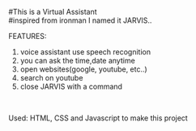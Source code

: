 #This is a Virtual Assistant<br>
#inspired from ironman I named it JARVIS..

FEATURES:<br>
1. voice assistant use speech recognition
2. you can ask the time,date anytime
3. open websites(google, youtube, etc..)
4. search on youtube
5. close JARVIS with a command
<br>

Used: HTML, CSS and Javascript to make this project
